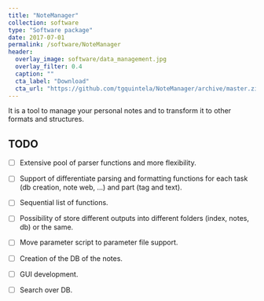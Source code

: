 ```yaml
---
title: "NoteManager"
collection: software
type: "Software package"
date: 2017-07-01
permalink: /software/NoteManager
header:
  overlay_image: software/data_management.jpg
  overlay_filter: 0.4
  caption: ""
  cta_label: "Download"
  cta_url: "https://github.com/tgquintela/NoteManager/archive/master.zip"
---
```



It is a tool to manage your personal notes and to transform it to other formats and structures.



## TODO

- [ ] Extensive pool of parser functions and more flexibility.
- [ ] Support of differentiate parsing and formatting functions for each task (db creation, note web, ...) and part (tag and text).
- [ ] Sequential list of functions.
- [ ] Possibility of store different outputs into different folders (index, notes, db) or the same.
- [ ] Move parameter script to parameter file support.
- [ ] Creation of the DB of the notes.
- [ ] GUI development.
- [ ] Search over DB.


